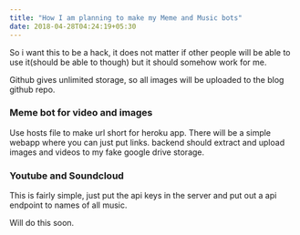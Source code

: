 ```yaml
---
title: "How I am planning to make my Meme and Music bots"
date: 2018-04-28T04:24:19+05:30
---
```


So i want this to be a hack, it does not matter if other people will be able to use it(should be able to though)
but it should somehow work for me.

Github gives unlimited storage, so all images will be uploaded to the blog github repo.

### Meme bot for video and images
Use hosts file to make url short for heroku app.
There will be a simple webapp where you can just put links.
backend should extract and upload images and videos to my fake google drive storage.

### Youtube and Soundcloud
This is fairly simple, just put the api keys in the server and put out a api endpoint to names of all music.


Will do this soon.

